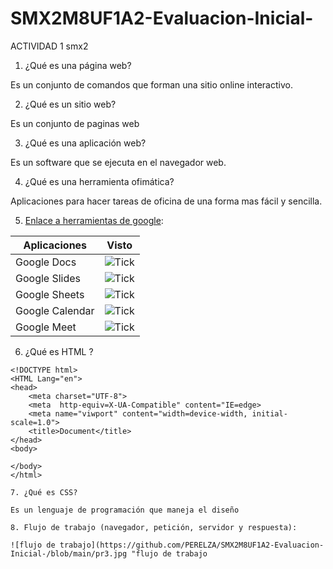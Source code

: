 # SMX2M8UF1A2-Evaluacion-Inicial-
ACTIVIDAD 1 smx2

1. ¿Qué es una página web?

Es un conjunto de comandos que forman una sitio online interactivo.
	
2. ¿Qué es un sitio web?

Es un conjunto de paginas web
	
3. ¿Qué es una aplicación web?

Es un software que se ejecuta en el navegador web.

4. ¿Qué es una herramienta ofimática?

Aplicaciones para hacer tareas de oficina de una forma mas fácil y sencilla. 

5. [Enlace a herramientas de google](https://workspace.google.com/intl/es-419/ "Herramientas de Google"):

|Aplicaciones | Visto |
|----------|:----------:|
|Google Docs | ![Tick](https://github.com/PERELZA/SMX2M8UF1A2-Evaluacion-Inicial-/blob/main/programacion%201.jpg "TICK")|
|Google Slides | ![Tick](https://github.com/PERELZA/SMX2M8UF1A2-Evaluacion-Inicial-/blob/main/programacion%201.jpg "TICK")|
|Google Sheets | ![Tick](https://github.com/PERELZA/SMX2M8UF1A2-Evaluacion-Inicial-/blob/main/programacion%201.jpg "TICK")|
|Google Calendar | ![Tick](https://github.com/PERELZA/SMX2M8UF1A2-Evaluacion-Inicial-/blob/main/programacion%202.jpg "TICK")|
|Google Meet | ![Tick](https://github.com/PERELZA/SMX2M8UF1A2-Evaluacion-Inicial-/blob/main/programaicon%203.jpg "TICK")|
		

6. ¿Qué es HTML ?
```
<!DOCTYPE html>
<HTML Lang="en">
<head>
	<meta charset="UTF-8">
	<meta  http-equiv=X-UA-Compatible" content="IE=edge>
	<meta name="viwport" content="width=device-width, initial-scale=1.0">
	<title>Document</title>
</head>
<body>

</body>
</html>

7. ¿Qué es CSS?

Es un lenguaje de programación que maneja el diseño

8. Flujo de trabajo (navegador, petición, servidor y respuesta):

![flujo de trabajo](https://github.com/PERELZA/SMX2M8UF1A2-Evaluacion-Inicial-/blob/main/pr3.jpg "flujo de trabajo

